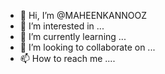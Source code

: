 - 👋 Hi, I’m @MAHEENKANNOOZ
- 👀 I’m interested in ...
- 🌱 I’m currently learning ...
- 💞️ I’m looking to collaborate on ...
- 📫 How to reach me ....

<!---
MAHEENKANNOOZ/MAHEENKANNOOZ is a ✨ special ✨ repository because its `README.md` (this file) appears on your GitHub profile.
You can click the Preview link to take a look at your changes.
--->

